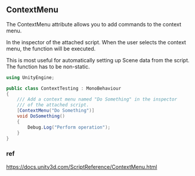 ## ContextMenu

The ContextMenu attribute allows you to add commands to the context menu.

In the inspector of the attached script. When the user selects the context menu, the function will be executed.

This is most useful for automatically setting up Scene data from the script. The function has to be non-static.

```cs
using UnityEngine;

public class ContextTesting : MonoBehaviour
{
    /// Add a context menu named "Do Something" in the inspector
    /// of the attached script.
    [ContextMenu("Do Something")]
    void DoSomething()
    {
        Debug.Log("Perform operation");
    }
}
```


### ref 
https://docs.unity3d.com/ScriptReference/ContextMenu.html

